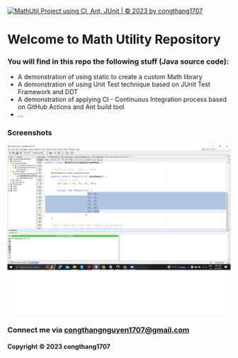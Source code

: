 [![MathUtil Project using CI, Ant, JUnit | © 2023 by congthang1707](https://github.com/CongThang1707/mathutil-ant/actions/workflows/mathutil-ci-ant.yml/badge.svg)](https://github.com/CongThang1707/mathutil-ant/actions/workflows/mathutil-ci-ant.yml)

# Welcome to Math Utility Repository
### You will find in this repo the following stuff (Java source code):

* A demonstration of using static to create a custom Math library
* A demonstration of using Unit Test technique based on JUnit Test
Framework and DDT
* A demonstration of applying CI - Continuous Integration process based on GitHub Actions and Ant build tool
* ...


### Screenshots
![source_code_junit](https://github.com/CongThang1707/mathutil-ant/blob/main/screenshots/soucre_code_with_JUnit.png)



### Connect me via congthangnguyen1707@gmail.com
#### Copyright &#169; 2023 congthang1707  
